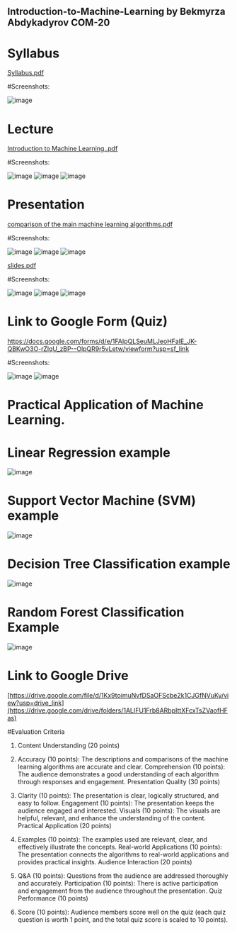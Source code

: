 ## Introduction-to-Machine-Learning by Bekmyrza Abdykadyrov COM-20

# Syllabus

[Syllabus.pdf](https://github.com/user-attachments/files/15800857/Syllabus.pdf)


#Screenshots:


![image](https://github.com/Bekmyrzapro/Introduction-to-Machine-Learning/assets/74038682/a6933e44-c612-4edc-9582-53106f8f75d2)




# Lecture

[Introduction to Machine Learning..pdf](https://github.com/user-attachments/files/15799641/Introduction.to.Machine.Learning.pdf)


#Screenshots:

![image](https://github.com/Bekmyrzapro/Introduction-to-Machine-Learning/assets/74038682/cb5b36b1-29cf-40d5-b09c-1731e887a5e3)
![image](https://github.com/Bekmyrzapro/Introduction-to-Machine-Learning/assets/74038682/9f55df28-6108-4547-a0ac-27e7329d95b3)
![image](https://github.com/Bekmyrzapro/Introduction-to-Machine-Learning/assets/74038682/3af87c22-cc5b-413e-b0db-e8043989f90f)

# Presentation
[comparison of the main machine learning algorithms.pdf](https://github.com/user-attachments/files/15800674/comparison.of.the.main.machine.learning.algorithms.pdf)


#Screenshots:


![image](https://github.com/Bekmyrzapro/Introduction-to-Machine-Learning/assets/74038682/20edede1-5376-4411-bacc-fb778061cf9a)
![image](https://github.com/Bekmyrzapro/Introduction-to-Machine-Learning/assets/74038682/68192bec-e7ce-4b94-8f98-6962c24642c6)
![image](https://github.com/Bekmyrzapro/Introduction-to-Machine-Learning/assets/74038682/df4539d1-1860-47b7-a8ab-6687dbc176f5)






[slides.pdf](https://github.com/user-attachments/files/15806862/slides.pdf)


#Screenshots:


![image](https://github.com/Bekmyrzapro/Introduction-to-Machine-Learning/assets/74038682/c2123c2b-ef21-4116-8f60-25e3456c7d63)
![image](https://github.com/Bekmyrzapro/Introduction-to-Machine-Learning/assets/74038682/b7154319-3349-42ee-abb5-6859afe7555b)
![image](https://github.com/Bekmyrzapro/Introduction-to-Machine-Learning/assets/74038682/383165f5-d675-470a-a29b-2572e848800d)




# Link to Google Form (Quiz)


https://docs.google.com/forms/d/e/1FAIpQLSeuMLJeoHFaIE_JK-QBKwO3O-rZIqU_zBP--OlpQR9r5vLetw/viewform?usp=sf_link








#Screenshots:

![image](https://github.com/Bekmyrzapro/Introduction-to-Machine-Learning/assets/74038682/b2400262-51c3-4eea-9b76-14a01117a5c5)
![image](https://github.com/Bekmyrzapro/Introduction-to-Machine-Learning/assets/74038682/c008327f-03c2-458f-adfe-587e52030564)



# Practical Application of Machine Learning. 


# Linear Regression example

![image](https://github.com/Bekmyrzapro/Introduction-to-Machine-Learning/assets/74038682/12e3638c-56e1-424d-8628-609e2961d08c)


# Support Vector Machine (SVM) example
![image](https://github.com/Bekmyrzapro/Introduction-to-Machine-Learning/assets/74038682/df7bcec5-6048-41f7-8f8c-557ca0496ef2)

#  Decision Tree Classification example
![image](https://github.com/Bekmyrzapro/Introduction-to-Machine-Learning/assets/74038682/df4480c4-4e05-459b-af7a-0d72ff61831f)

#  Random Forest Classification Example

![image](https://github.com/Bekmyrzapro/Introduction-to-Machine-Learning/assets/74038682/80a29817-c3ce-4cad-b243-5ec3ed07a342)




# Link to Google Drive
[https://drive.google.com/file/d/1Kx9toimuNvfDSaOFScbe2k1CJGfNVuKy/view?usp=drive_link](https://drive.google.com/drive/folders/1ALIFU1Frb8ARbpIttXFcxTsZVaofHFas)



















#Evaluation Criteria

1) Content Understanding (20 points)

2) Accuracy (10 points): The descriptions and comparisons of the machine learning algorithms are accurate and clear.
Comprehension (10 points): The audience demonstrates a good understanding of each algorithm through responses and engagement.
Presentation Quality (30 points)

3) Clarity (10 points): The presentation is clear, logically structured, and easy to follow.
Engagement (10 points): The presentation keeps the audience engaged and interested.
Visuals (10 points): The visuals are helpful, relevant, and enhance the understanding of the content.
Practical Application (20 points)

4) Examples (10 points): The examples used are relevant, clear, and effectively illustrate the concepts.
Real-world Applications (10 points): The presentation connects the algorithms to real-world applications and provides practical insights.
Audience Interaction (20 points)

5) Q&A (10 points): Questions from the audience are addressed thoroughly and accurately.
Participation (10 points): There is active participation and engagement from the audience throughout the presentation.
Quiz Performance (10 points)

6) Score (10 points): Audience members score well on the quiz (each quiz question is worth 1 point, and the total quiz score is scaled to 10 points).

